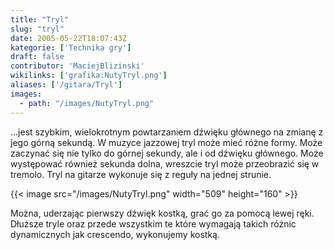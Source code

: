 ```yaml
---
title: "Tryl"
slug: "tryl"
date: 2005-05-22T18:07:43Z
kategorie: ['Technika gry']
draft: false
contributor: 'MaciejBlizinski'
wikilinks: ['grafika:NutyTryl.png']
aliases: ['/gitara/Tryl']
images:
  - path: "/images/NutyTryl.png"
---
```

...jest szybkim, wielokrotnym powtarzaniem dźwięku głównego na zmianę z
jego górną sekundą. W muzyce jazzowej tryl może mieć różne formy. Może
zaczynać się nie tylko do górnej sekundy, ale i od dźwięku głównego.
Może występować również sekunda dolna, wreszcie tryl może przeobrazić
się w tremolo. Tryl na gitarze wykonuje się z reguły na jednej strunie.

{{< image src="/images/NutyTryl.png" width="509" height="160" >}}

Można, uderzając pierwszy dźwięk kostką, grać go za pomocą lewej ręki.
Dłuższe tryle oraz przede wszystkim te które wymagają takich różnic
dynamicznych jak crescendo, wykonujemy kostką.

